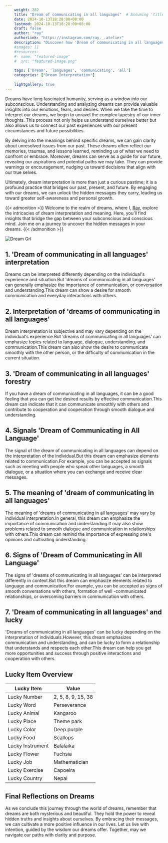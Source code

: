 ```yaml
---
    weight: 282
    title: "Dream of communicating in all languages"  # Assuming 'title' column exists
    date: 2024-10-13T18:28:00+08:00
    lastmod: 2024-10-13T18:28:00+08:00
    draft: false
    author: "ray"
    authorLink: "https://instagram.com/ray._.atelier"
    description: "Discover how 'Dream of communicating in all languages' can interpret your future and uncover its significant meanings in your life."
    #images: []
    #resources:
    #- name: "featured-image"
    #  src: "featured-image.png"
    
    tags: ['Dream', 'languages', 'communicating', 'all']
    categories: ["Dream Interpretation"]
    
    lightgallery: true
---
```

    
Dreams have long fascinated humanity, serving as a window into our subconscious. Understanding and analyzing dreams can provide valuable insights into our emotions, fears, and desires. When we take the time to interpret our dreams, we begin to unravel the complex tapestry of our inner thoughts. This process not only helps us understand ourselves better but also allows us to connect our past experiences with our present circumstances and future possibilities.

By delving into the meanings behind specific dreams, we can gain clarity about unresolved issues from our past. These dreams often reflect our memories, traumas, and lessons learned, reminding us of what we need to confront or embrace. Moreover, dreams can serve as a guide for our future, revealing our aspirations and potential paths we may take. They can provide warnings or encouragement, nudging us toward decisions that align with our true selves.

Ultimately, dream interpretation is more than just a curious pastime; it is a profound practice that bridges our past, present, and future. By engaging with our dreams, we can unlock the hidden messages they carry, leading us toward greater self-awareness and personal growth.

{{< admonition >}}
Welcome to the realm of dreams, where I, [Ray](https://instagram.com/ray._.atelier), explore the intricacies of dream interpretation and meaning. Here, you’ll find insights that bridge the gap between your subconscious and conscious mind. Join me on a journey to uncover the hidden messages in your dreams.
{{< /admonition >}}

![Dream Grl](https://cdn.pixabay.com/photo/2017/11/02/03/35/gothic-2910057_1280.jpg "Dream Grl")

## 1. 'Dream of communicating in all languages' interpretation
Dreams can be interpreted differently depending on the individual's experience and situation.But 'dreams of communicating in all languages' can generally emphasize the importance of communication, or conversation and understanding.This dream can show a desire for smooth communication and everyday interactions with others.

## 2. Interpretation of 'dreams of communicating in all languages'
Dream interpretation is subjective and may vary depending on the individual's experience.But 'dreams of communicating in all languages' can emphasize topics related to language, dialogue, understanding, and communication.This dream can also show the desire to communicate smoothly with the other person, or the difficulty of communication in the current situation.

## 3. 'Dream of communicating in all languages' forestry
If you have a dream of communicating in all languages, it can be a good feeling that you can get the desired results by effective communication.This dream can indicate that it can communicate smoothly with others and contribute to cooperation and cooperation through smooth dialogue and understanding.

## 4. Signals 'Dream of Communicating in All Language'
The signal of the dream of communicating in all languages can depend on the interpretation of the individual.But this dream can emphasize elements related to communication.For example, you can be accepted as signals such as meeting with people who speak other languages, a smooth dialogue, or a situation where you can exchange and receive clear messages.

## 5. The meaning of 'dream of communicating in all languages'
The meaning of 'dreams of communicating in all languages' may vary by individual interpretation.In general, this dream can emphasize the importance of communication and understanding.It may also show problems related to smooth dialogue and communication in relationships with others.This dream can remind the importance of expressing one's opinions and cultivating understanding.

## 6. Signs of 'Dream of Communicating in All Language'
The signs of 'dreams of communicating in all languages' can be interpreted differently in context.But this dream can emphasize elements related to language and communication.For example, you can be accepted as signs of smooth conversations with others, formation of well -communicated relationships, or overcoming barriers in communication with others.

## 7. 'Dream of communicating in all languages' and lucky
'Dreams of communicating in all languages' can be lucky depending on the interpretation of individuals.However, this dream emphasizes communication and understanding, and can be lucky to form a relationship that understands and respects each other.This dream can help you get more opportunities and success through positive interactions and cooperation with others.

## Lucky Item Overview
| Lucky Item          | Value              |
|---------------|--------------------|
| Lucky Number        | 2, 5, 8, 9, 15, 38  |
| Lucky Word          | Perseverance |
| Lucky Animal        | Kangaroo |
| Lucky Place         | Theme park     |
| Lucky Color         | Deep purple     |
| Lucky Food          | Scallops      |
| Lucky Instrument    | Balalaika |
| Lucky Flower        | Fuchsia    |
| Lucky Job           | Mathematician       |
| Lucky Exercise      | Capoeira  |
| Lucky Country       | Nepal    |


##  Final Reflections on Dreams

As we conclude this journey through the world of dreams, remember that dreams are both mysterious and beautiful. They hold the power to reveal hidden truths and insights about ourselves. By embracing their messages, we can cultivate a more positive influence in our lives. Let us live with intention, guided by the wisdom our dreams offer. Together, may we navigate our paths with clarity and purpose.

